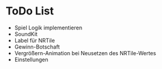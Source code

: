 # ToDo List
- Spiel Logik implementieren
- SoundKit
- Label für NRTile
- Gewinn-Botschaft
- Vergrößern-Animation bei Neusetzen des NRTile-Wertes
- Einstellungen
